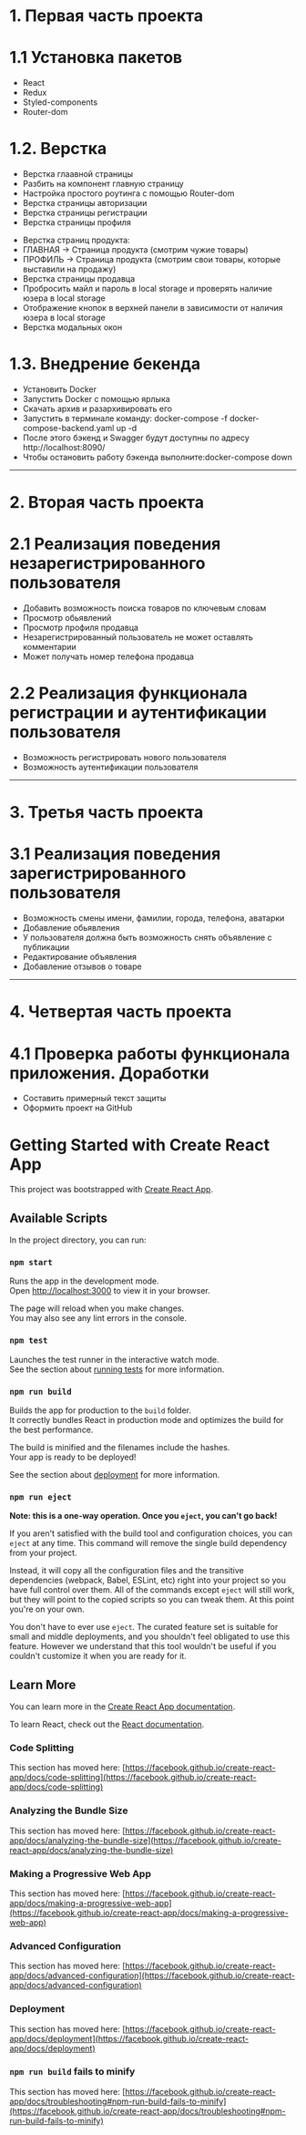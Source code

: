 # 1. Первая часть проекта
# 1.1 Установка пакетов
+ React
+ Redux
+ Styled-components
+ Router-dom
# 1.2. Верстка
+ Верстка глаавной страницы
+ Разбить на компонент главную страницу
+ Настройка простого роутинга с помощью Router-dom
+ Верстка страницы авторизации
+ Верстка страницы регистрации
+ Верстка страницы профиля
- Верстка страниц продукта:
- ГЛАВНАЯ -> Страница продукта (смотрим чужие товары)
- ПРОФИЛЬ -> Страница продукта (смотрим свои товары, которые выставили на продажу)
- Верстка страницы продавца
- Пробросить майл и пароль в local storage и проверять наличие юзера в local storage
- Отображение кнопок в верхней панели в зависимости от наличия юзера в local storage
- Верстка модальных окон
# 1.3. Внедрение бекенда
- Установить Docker
- Запустить Docker с помощью ярлыка
- Скачать архив и разархивировать его
- Запустить в терминале команду: docker-compose -f docker-compose-backend.yaml up -d
- После этого бэкенд и Swagger будут доступны по адресу http://localhost:8090/
- Чтобы остановить работу бэкенда выполните:docker-compose down
----------------------
# 2. Вторая часть проекта
# 2.1 Реализация поведения незарегистрированного пользователя
- Добавить возможность поиска товаров по ключевым словам
- Просмотр обьявлений
- Просмотр профиля продавца
- Незарегистрированный пользователь не может оставлять комментарии
- Может получать номер телефона продавца
# 2.2 Реализация функционала регистрации и аутентификации пользователя
- Возможность регистрировать нового пользователя
- Возможность аутентификации пользователя
----------------------
# 3. Третья часть проекта
# 3.1 Реализация поведения зарегистрированного пользователя
- Возможность смены имени, фамилии, города, телефона, аватарки
- Добавление обьявления
- У пользователя должна быть возможность снять объявление с публикации
- Редактирование объявления
- Добавление отзывов о товаре
----------------------
# 4. Четвертая часть проекта
# 4.1 Проверка работы функционала приложения. Доработки
- Составить примерный текст защиты
- Оформить проект на GitHub


# Getting Started with Create React App

This project was bootstrapped with [Create React App](https://github.com/facebook/create-react-app).

## Available Scripts

In the project directory, you can run:

### `npm start`

Runs the app in the development mode.\
Open [http://localhost:3000](http://localhost:3000) to view it in your browser.

The page will reload when you make changes.\
You may also see any lint errors in the console.

### `npm test`

Launches the test runner in the interactive watch mode.\
See the section about [running tests](https://facebook.github.io/create-react-app/docs/running-tests) for more information.

### `npm run build`

Builds the app for production to the `build` folder.\
It correctly bundles React in production mode and optimizes the build for the best performance.

The build is minified and the filenames include the hashes.\
Your app is ready to be deployed!

See the section about [deployment](https://facebook.github.io/create-react-app/docs/deployment) for more information.

### `npm run eject`

**Note: this is a one-way operation. Once you `eject`, you can't go back!**

If you aren't satisfied with the build tool and configuration choices, you can `eject` at any time. This command will remove the single build dependency from your project.

Instead, it will copy all the configuration files and the transitive dependencies (webpack, Babel, ESLint, etc) right into your project so you have full control over them. All of the commands except `eject` will still work, but they will point to the copied scripts so you can tweak them. At this point you're on your own.

You don't have to ever use `eject`. The curated feature set is suitable for small and middle deployments, and you shouldn't feel obligated to use this feature. However we understand that this tool wouldn't be useful if you couldn't customize it when you are ready for it.

## Learn More

You can learn more in the [Create React App documentation](https://facebook.github.io/create-react-app/docs/getting-started).

To learn React, check out the [React documentation](https://reactjs.org/).

### Code Splitting

This section has moved here: [https://facebook.github.io/create-react-app/docs/code-splitting](https://facebook.github.io/create-react-app/docs/code-splitting)

### Analyzing the Bundle Size

This section has moved here: [https://facebook.github.io/create-react-app/docs/analyzing-the-bundle-size](https://facebook.github.io/create-react-app/docs/analyzing-the-bundle-size)

### Making a Progressive Web App

This section has moved here: [https://facebook.github.io/create-react-app/docs/making-a-progressive-web-app](https://facebook.github.io/create-react-app/docs/making-a-progressive-web-app)

### Advanced Configuration

This section has moved here: [https://facebook.github.io/create-react-app/docs/advanced-configuration](https://facebook.github.io/create-react-app/docs/advanced-configuration)

### Deployment

This section has moved here: [https://facebook.github.io/create-react-app/docs/deployment](https://facebook.github.io/create-react-app/docs/deployment)

### `npm run build` fails to minify

This section has moved here: [https://facebook.github.io/create-react-app/docs/troubleshooting#npm-run-build-fails-to-minify](https://facebook.github.io/create-react-app/docs/troubleshooting#npm-run-build-fails-to-minify)
